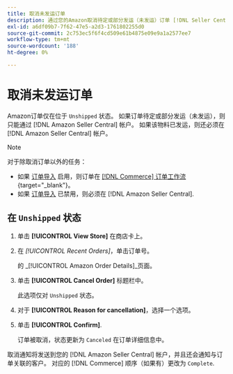 ```yaml
---
title: 取消未发运订单
description: 通过您的Amazon取消待定或部分发运（未发运）订单 [!DNL Seller Central] 帐户。
exl-id: a6df09b7-7f62-47e5-a2d3-1761802255d0
source-git-commit: 2c753ec5f6f4cd509e61b4875e09e9a1a2577ee7
workflow-type: tm+mt
source-wordcount: '188'
ht-degree: 0%

---
```


# 取消未发运订单

Amazon订单仅在位于 `Unshipped` 状态。 如果订单待定或部分发运（未发运），则只能通过 [!DNL Amazon Seller Central] 帐户。 如果该物料已发运，则还必须在 [!DNL Amazon Seller Central] 帐户。

>[!NOTE]
>
>对于除取消订单以外的任务：
>
>- 如果 [订单导入](./order-settings.md) 启用，则订单在 [[!DNL Commerce] 订单工作流](https://docs.magento.com/user-guide/sales/orders.html){target=&quot;_blank&quot;}。
>- 如果 [订单导入](./order-settings.md) 已禁用，则必须在 [!DNL Amazon Seller Central].


## 在 `Unshipped` 状态

1. 单击 **[!UICONTROL View Store]** 在商店卡上。

1. 在 _[!UICONTROL Recent Orders]_，单击订单号。

   的 _[!UICONTROL Amazon Order Details]_页面。

1. 单击 **[!UICONTROL Cancel Order]** 标题栏中。

   此选项仅对 `Unshipped` 状态。

1. 对于 **[!UICONTROL Reason for cancellation]**，选择一个选项。

1. 单击 **[!UICONTROL Confirm]**.

   订单被取消，状态更新为 `Canceled` 在订单详细信息中。

取消通知将发送到您的 [!DNL Amazon Seller Central] 帐户，并且还会通知与订单关联的客户。 对应的 [!DNL Commerce] 顺序（如果有）更改为 `Complete`.
